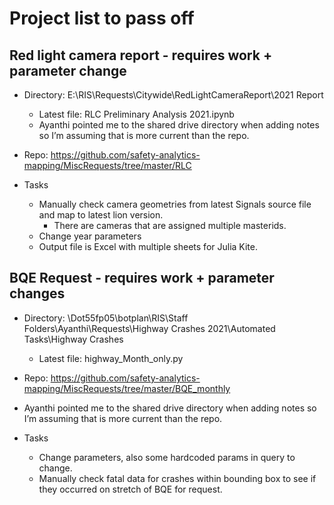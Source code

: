 # Project list to pass off

## Red light camera report - requires work + parameter change

-	Directory: E:\RIS\Requests\Citywide\RedLightCameraReport\2021 Report
    - Latest file: RLC Preliminary Analysis 2021.ipynb
    - Ayanthi pointed me to the shared drive directory when adding notes so I’m assuming that is more current than the repo.
-	Repo: https://github.com/safety-analytics-mapping/MiscRequests/tree/master/RLC

- Tasks
    - Manually check camera geometries from latest Signals source file and map to latest lion version.
        - There are cameras that are assigned multiple masterids.
    - Change year parameters
    - Output file is Excel with multiple sheets for Julia Kite.

## BQE Request - requires work + parameter changes
- Directory: \\Dot55fp05\botplan\RIS\Staff Folders\Ayanthi\Requests\Highway Crashes 2021\Automated Tasks\Highway Crashes 
    - Latest file: highway_Month_only.py
- Repo: https://github.com/safety-analytics-mapping/MiscRequests/tree/master/BQE_monthly
- Ayanthi pointed me to the shared drive directory when adding notes so I’m assuming that is more current than the repo.

- Tasks
    - Change parameters, also some hardcoded params in query to change.
    - Manually check fatal data for crashes within bounding box to see if they occurred on stretch of BQE for request.  
